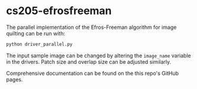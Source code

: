 # cs205-efrosfreeman

The parallel implementation of the Efros-Freeman algorithm for image quilting
can be run with:

```sh
python driver_parallel.py
```

The input sample image can be changed by altering the `image_name` variable in
the drivers. Patch size and overlap size can be adjusted similarly.

Comprehensive documentation can be found on the this repo's GitHub pages.